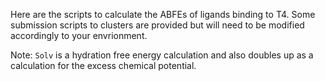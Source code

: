 Here are the scripts to calculate the ABFEs of ligands binding to T4. Some submission scripts to clusters are provided but will need to be modified accordingly to your envrionment. 

Note: `Solv` is a hydration free energy calculation and also doubles up as a calculation for the excess chemical potential.